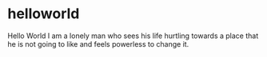 # helloworld
Hello World
I am a lonely man who sees his life hurtling towards a place that he is not going to like and feels powerless to change it.
